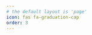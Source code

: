 ```yaml
---
# the default layout is 'page'
icon: fas fa-graduation-cap
order: 3
---
```


<!-- > Add Markdown syntax content to file `_tabs/about.md`{: .filepath } and it will show up on this page.
{: .prompt-tip } -->
